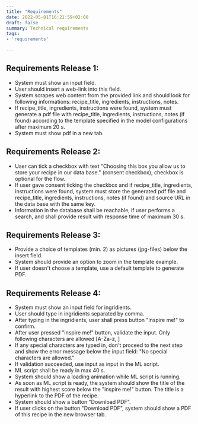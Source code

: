 ```yaml
---
title: "Requirements"
date: 2022-05-01T16:21:59+02:00
draft: false
summary: Technical requirements
tags:
- 'requirements'

---
```


## Requirements Release 1:

- System must show an input field.
- User should insert a web-link into this field.
- System scrapes web content from the provided link and should look for following informations: recipe_title, ingredients, instructions, notes.
- If recipe_title, ingredients, instructions were found, system must generate a pdf file with recipe_title, ingredients, instructions, notes (if found) according to the template specified in the model configurations after maximum 20 s.
- System must show pdf in a new tab.

## Requirements Release 2:

- User can tick a checkbox with text "Choosing this box you allow us to store your recipe in our data base." (consent checkbox), checkbox is optional for the flow.
- If user gave consent ticking the checkbox and if recipe_title, ingredients, instructions were found, system must store the generated pdf file and recipe_title, ingredients, instructions, notes (if found) and source URL in the data base with the same key.
- Information in the database shall be reachable, if user performs a search, and shall provide result with response time of maximum 30 s.

## Requirements Release 3:

- Provide a choice of templates (min. 2) as pictures (jpg-files) below the insert field.
- System should provide an option to zoom in the template example.
- If user doesn't choose a template, use a default template to generate PDF.

## Requirements Release 4:

- System must show an input field for ingridients.
- User should type in ingridients separated by comma.
- After typing in the ingridients, user shall press button "inspire me!" to confirm. 
- After user pressed "inspire me!" button, validate the input. Only following characters are allowed [A-Za-z, ]
- If any special characters are typed in, don't proceed to the next step and show the error message below the input field: "No special characters are allowed."
- If validation succeeded, use input as input in the ML script.
- ML script shall be ready in max 40 s.
- System should show a loading animation while ML script is running.
- As soon as ML script is ready, the system should show the title of the result with highest score below the "inspire me!" button. The title is a hyperlink to the PDF of the recipe.
- System should show a button "Download PDF".
- If user clicks on the button "Download PDF", system should show a PDF of this recipe in the new browser tab.